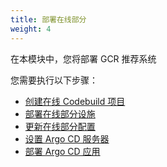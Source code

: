 ```yaml
---
title: 部署在线部分
weight: 4
---
```


在本模块中，您将部署 GCR 推荐系统

您需要执行以下步骤：

- [创建在线 Codebuild 项目](./create-online-ci/)
- [部署在线部分设施](./create-infra)
- [更新在线部分配置](./update-online-config)
- [设置 Argo CD 服务器](./argocd-server)
- [部署 Argo CD 应用](./create-argocd-app)